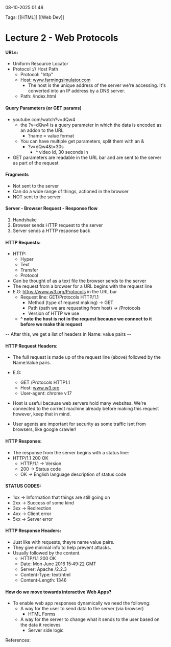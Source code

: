  08-10-2025 01:48

Tags: [[HTML]] [[Web Dev]]
# **Lecture 2 - Web Protocols**

#### URLs:
- Uniform Resource Locator
- Protocol :// Host Path
	- Protocol: "http"
	- Host: www.farmingsimulator.com
		- The host is the unique address of the server we're accessing. It's converted into an IP address by a DNS server.
	- Path: /index.html

#### Query Parameters (or GET params)
- youtube.com/watch?v=dQw4
	- the ?v=dQw4 is a query parameter in which the data is encoded as an addon to the URL
		- ?name = value format
	- You can have multiple get parameters, split them with an &
		- ?v=dQw4&t=30s
			- ^ video id, 30 seconds in
- GET parameters are readable in the URL bar and are sent to the server as part of the request

#### Fragments
- Not sent to the server
- Can do a wide range of things, actioned in the browser
- NOT sent to the server

#### Server - Browser Request - Response flow
1. Handshake
2. Browser sends HTTP request to the server
3. Server sends a HTTP response back

#### HTTP Requests: 
- HTTP:
	- Hyper
	- Text
	- Transfer 
	- Protocol
- Can be thought of as a text file the browser sends to the server
- The request from a browser for a URL begins with the request line
- E.G:  https://www.w3.org/Protocols in the URL bar
	- Request line: GET/Protocols HTTP/1.1
		- Method (type of request making) -> GET
		- Path (path we are requesting from host) -> /Protocols
		- Version of HTTP we use
	- **^ note the host is not in the request because we connect to it before we make this request**

-- After this, we get a list of headers in Name: value pairs --

#### HTTP Request Headers: 
- The full request is made up of the request line (above) followed by the Name:Value pairs.
- E.G: 
	- GET /Protocols HTTP1.1
	- Host: www.w3.org
	- User-agent: chrome v.17

- Host is useful because web servers hold many websites. We're connected to the correct machine already before making this request however, keep that in mind.
- User agents are important for security as some traffic isnt from browsers, like google crawler! 

#### HTTP Response: 
- The response from the server begins with a status line:
- HTTP/1.1 200 OK
	- HTTP/1.1 -> Version
	- 200 -> Status code
	- OK -> English language description of status code

#### STATUS CODES:
- 1xx -> Information that things are still going on
- 2xx -> Success of some kind
- 3xx -> Redirection
- 4xx -> Client error
- 5xx -> Server error

#### HTTP Response Headers:
- Just like with requests, theyre name value pairs.
- They give minimal info to help prevent attacks.
- Usually followed by the content.
	- HTTP/1.1 200 OK
	- Date: Mon June 2016 15:49:22 GMT
	- Server: Apache /2.2.3
	- Content-Type: text/html
	- Content-Length: 1346

#### How do we move towards interactive Web Apps? 
- To enable web app responses dynamically we need the followng:
	- A way for the user to send data to the server (via browser)
		- HTML Forms
	- A way for the server to change what it sends to the user based on the data it recieves
		- Server side logic

References: